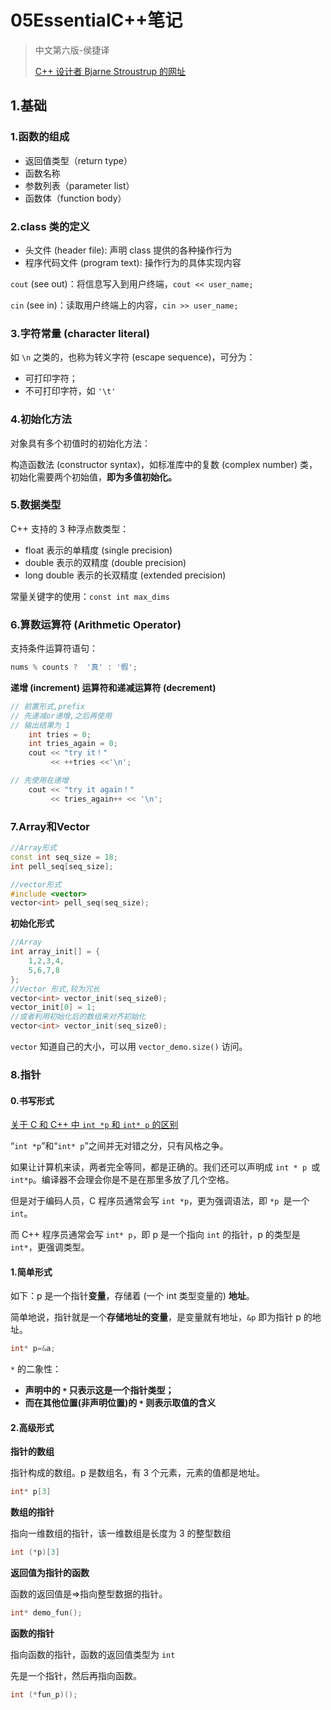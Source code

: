 # 05EssentialC++笔记

> 中文第六版-侯捷译
>
> [C++ 设计者 Bjarne Stroustrup 的网址](https://www.stroustrup.com/index.html)

## 1.基础

### 1.函数的组成

- 返回值类型（return type）
- 函数名称
- 参数列表（parameter list）
- 函数体（function body）

### 2.class 类的定义

- 头文件 (header file): 声明 class 提供的各种操作行为
- 程序代码文件 (program text): 操作行为的具体实现内容

`cout` (see out)：将信息写入到用户终端，`cout << user_name;`

`cin` (see in)：读取用户终端上的内容，`cin >> user_name;`

### 3.字符常量 (character literal)

如 `\n` 之类的，也称为转义字符 (escape sequence)，可分为：

- 可打印字符；
- 不可打印字符，如 `'\t'`

### 4.初始化方法

对象具有多个初值时的初始化方法：

构造函数法 (constructor syntax)，如标准库中的复数 (complex number) 类，初始化需要两个初始值，**即为多值初始化。**

### 5.数据类型

C++ 支持的 3 种浮点数类型：

- float 表示的单精度 (single precision)
- double 表示的双精度 (double precision)
- long double 表示的长双精度 (extended precision)

常量关键字的使用：`const int max_dims`

### 6.算数运算符 (Arithmetic Operator)

支持条件运算符语句：

```c++
nums % counts ?  '真' : '假';
```

**递增 (increment) 运算符和递减运算符 (decrement)**

```c++
// 前置形式,prefix
// 先递减or递增,之后再使用
// 输出结果为 1
    int tries = 0;
    int tries_again = 0;
    cout << "try it！"
         << ++tries <<'\n';

// 先使用在递增  
    cout << "try it again！"
         << tries_again++ << '\n';
```

### 7.Array和Vector

```c++
//Array形式
const int seq_size = 18;
int pell_seq[seq_size];

//vector形式
#include <vector>
vector<int> pell_seq(seq_size);
```

**初始化形式**

```c++
//Array
int array_init[] = {
    1,2,3,4,
    5,6,7,8
};
//Vector 形式,较为冗长
vector<int> vector_init(seq_size0);
vector_init[0] = 1;
//或者利用初始化后的数组来对齐初始化
vector<int> vector_init(seq_size0);
```

`vector` 知道自己的大小，可以用 `vector_demo.size()` 访问。

### 8.指针

#### 0.书写形式

[关于 C 和 C++ 中 `int *p` 和 `int* p` 的区别](https://www.stroustrup.com/bstechfaq.htm)

“`int *p`”和“`int* p`”之间并无对错之分，只有风格之争。

如果让计算机来读，两者完全等同，都是正确的。我们还可以声明成 `int * p `或 `int*p`。编译器不会理会你是不是在那里多放了几个空格。

但是对于编码人员，C 程序员通常会写 `int *p`，更为强调语法，即  `*p `是一个 `int`。

而 C++ 程序员通常会写 `int* p`，即 p 是一个指向 `int` 的指针，p 的类型是 `int*`，更强调类型。

#### 1.简单形式

如下：p 是一个指针**变量**，存储着 (一个 int 类型变量的) **地址**。

简单地说，指针就是一个**存储地址的变量**，是变量就有地址，`&p` 即为指针 p 的地址。

```c++
int* p=&a;
```

`*` 的二象性：

- **声明中的 `*` 只表示这是一个指针类型；**
- **而在其他位置(非声明位置)的 `*` 则表示取值的含义**

#### 2.高级形式

**指针的数组**

指针构成的数组。p 是数组名，有 3 个元素，元素的值都是地址。

```c++
int* p[3]
```

**数组的指针**

指向一维数组的指针，该一维数组是长度为 3 的整型数组

```c++
int (*p)[3]
```

**返回值为指针的函数**

函数的返回值是=>指向整型数据的指针。

```c++
int* demo_fun();
```

**函数的指针**

指向函数的指针，函数的返回值类型为 `int`

先是一个指针，然后再指向函数。

```c++
int (*fun_p)();
```

















